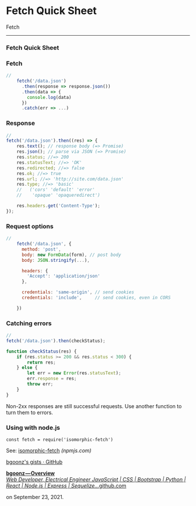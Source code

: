 # Fetch Quick Sheet

Fetch

---

### Fetch Quick Sheet

### Fetch

```js
//
    fetch('/data.json')
      .then(response => response.json())
      .then(data => {
        console.log(data)
      })
      .catch(err => ...)
```

### Response

```js
//
fetch('/data.json').then((res) => {
    res.text(); // response body (=> Promise)
    res.json(); // parse via JSON (=> Promise)
    res.status; //=> 200
    res.statusText; //=> 'OK'
    res.redirected; //=> false
    res.ok; //=> true
    res.url; //=> 'http://site.com/data.json'
    res.type; //=> 'basic'
    //   ('cors' 'default' 'error'
    //    'opaque' 'opaqueredirect')

    res.headers.get('Content-Type');
});
```

### Request options

```js
//
    fetch('/data.json', {
      method: 'post',
      body: new FormData(form), // post body
      body: JSON.stringify(...),

      headers: {
        'Accept': 'application/json'
      },

      credentials: 'same-origin', // send cookies
      credentials: 'include',     // send cookies, even in CORS

    })
```

### Catching errors

```js
//
fetch('/data.json').then(checkStatus);

function checkStatus(res) {
    if (res.status >= 200 && res.status < 300) {
        return res;
    } else {
        let err = new Error(res.statusText);
        err.response = res;
        throw err;
    }
}
```

Non-2xx responses are still successful requests. Use another function to turn them to errors.

### Using with node.js

    const fetch = require('isomorphic-fetch')

See: <a href="https://npmjs.com/package/isomorphic-fetch" class="markup--anchor markup--p-anchor">isomorphic-fetch</a> _(npmjs.com)_

<a href="https://gist.github.com/bgoonz" class="markup--anchor markup--p-anchor">bgoonz's gists · GitHub</a>

<a href="https://github.com/bgoonz" class="markup--anchor markup--mixtapeEmbed-anchor" title="https://github.com/bgoonz">
<strong>bgoonz — Overview</strong>
<br />
<em>Web Developer, Electrical Engineer JavaScript | CSS | Bootstrap | Python | React | Node.js | Express | Sequelize…</em>github.com</a>
<a href="https://github.com/bgoonz" class="js-mixtapeImage mixtapeImage u-ignoreBlock">
</a>

on September 23, 2021.
